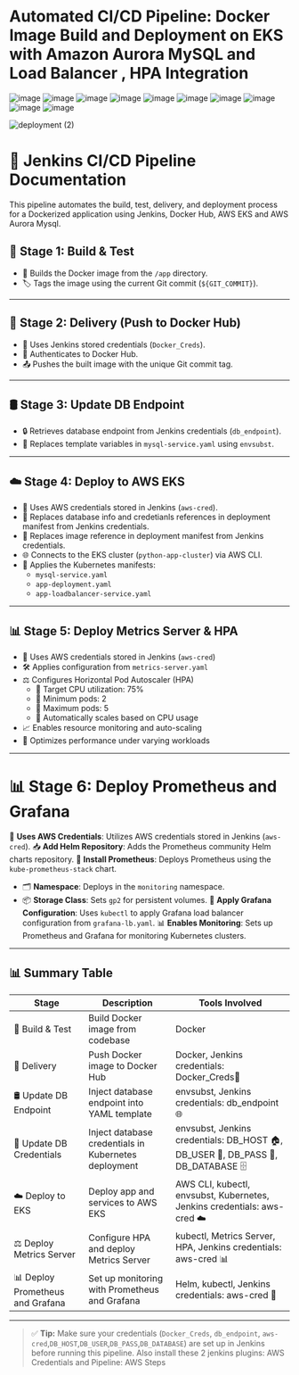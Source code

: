 # Automated CI/CD Pipeline: Docker Image Build and Deployment on EKS with Amazon Aurora MySQL and Load Balancer , HPA Integration

![image](https://github.com/user-attachments/assets/b5a95a90-66f7-4cac-a36f-79d7ad2a1096)
![image](https://github.com/user-attachments/assets/e2d6261e-1e31-492a-bd22-450c2cb5645a)
![image](https://github.com/user-attachments/assets/384a318d-6d41-408f-b7a4-2c1f9c65582c)
![image](https://github.com/user-attachments/assets/54e80bb6-18a4-45ad-a0c6-5b3ab5e89ef6)
![image](https://github.com/user-attachments/assets/981a68a4-6e87-4866-88da-019bbe2ffaa6)
![image](https://github.com/user-attachments/assets/2c2afc6f-1ef3-4f5f-9f28-13097755b7d8)
![image](https://github.com/user-attachments/assets/a6d71634-c116-48e7-a747-7bf274b32776)
![image](https://github.com/user-attachments/assets/0258fc75-b5d7-443a-8086-16269013abbe)
![image](https://github.com/user-attachments/assets/eb2b7772-a4e3-41f1-a328-a09efacbad8a)
![image](https://github.com/user-attachments/assets/3267baa5-510b-489d-b3e3-0c6a50f2bc6d)

![deployment (2)](https://github.com/user-attachments/assets/dcc5b2ad-f80e-407a-945c-711f2df2832f)



# 🚀 Jenkins CI/CD Pipeline Documentation

This pipeline automates the build, test, delivery, and deployment process for a Dockerized application using Jenkins, Docker Hub, AWS EKS and AWS Aurora Mysql.


## 🧱 Stage 1: Build & Test

- 🔨 Builds the Docker image from the `/app` directory.
- 🏷️ Tags the image using the current Git commit (`${GIT_COMMIT}`).

---

## 🚚 Stage 2: Delivery (Push to Docker Hub)

- 🔐 Uses Jenkins stored credentials (`Docker_Creds`).
- 🔑 Authenticates to Docker Hub.
- 📤 Pushes the built image with the unique Git commit tag.

---

## 🛢️ Stage 3: Update DB Endpoint

- 🔒 Retrieves database endpoint from Jenkins credentials (`db_endpoint`).
- 📄 Replaces template variables in `mysql-service.yaml` using `envsubst`.

---

## ☁️ Stage 4: Deploy to AWS EKS

- 🔑 Uses AWS credentials stored in Jenkins (`aws-cred`).
- 🔄 Replaces database info and credetianls references in deployment manifest from Jenkins credentials.
- 🔄 Replaces image reference in deployment manifest from Jenkins credentials.
- 🌐 Connects to the EKS cluster (`python-app-cluster`) via AWS CLI.
- 🚢 Applies the Kubernetes manifests:
  - `mysql-service.yaml`
  - `app-deployment.yaml`
  - `app-loadbalancer-service.yaml`

---

## 📊 Stage 5: Deploy Metrics Server & HPA

- 🔑 Uses AWS credentials stored in Jenkins (`aws-cred`)
- 🛠️ Applies configuration from `metrics-server.yaml`
- ⚖️ Configures Horizontal Pod Autoscaler (HPA)
   - 🎯 Target CPU utilization: 75%
   - 🔽 Minimum pods: 2
   - 🔼 Maximum pods: 5
   - 🔄 Automatically scales based on CPU usage
- 📈 Enables resource monitoring and auto-scaling
- 🚀 Optimizes performance under varying workloads

---

# 📊 Stage 6: Deploy Prometheus and Grafana

🔑 **Uses AWS Credentials**: Utilizes AWS credentials stored in Jenkins (`aws-cred`).
📥 **Add Helm Repository**: Adds the Prometheus community Helm charts repository.
🚀 **Install Prometheus**: Deploys Prometheus using the `kube-prometheus-stack` chart.
- 🗂️ **Namespace**: Deploys in the `monitoring` namespace.
- 📦 **Storage Class**: Sets `gp2` for persistent volumes.
📄 **Apply Grafana Configuration**: Uses `kubectl` to apply Grafana load balancer configuration from `grafana-lb.yaml`.
📊 **Enables Monitoring**: Sets up Prometheus and Grafana for monitoring Kubernetes clusters.

---

## 📊 Summary Table

| Stage                      | Description                                           | Tools Involved                                                                 |
|----------------------------|-------------------------------------------------------|--------------------------------------------------------------------------------|
| 🧱 Build & Test            | Build Docker image from codebase                      | Docker                                                                         |
| 🚚 Delivery                | Push Docker image to Docker Hub                       | Docker, Jenkins credentials: Docker_Creds🐳                                     |
| 🛢️ Update DB Endpoint      | Inject database endpoint into YAML template           | envsubst, Jenkins credentials: db_endpoint🌐                                    |
| 🔑 Update DB Credentials   | Inject database credentials in Kubernetes deployment  | envsubst, Jenkins credentials: DB_HOST 🏠, DB_USER 👤, DB_PASS 🔑, DB_DATABASE 🗄️ |
| ☁️ Deploy to EKS           | Deploy app and services to AWS EKS                    | AWS CLI, kubectl, envsubst, Kubernetes, Jenkins credentials: aws-cred ☁️       |
| ⚖️ Deploy Metrics Server   | Configure HPA and deploy Metrics Server               | kubectl, Metrics Server, HPA, Jenkins credentials: aws-cred 📊                 |
| 📊 Deploy Prometheus and Grafana | Set up monitoring with Prometheus and Grafana        | Helm, kubectl, Jenkins credentials: aws-cred 🔑                                 |


---

> ✅ **Tip:** Make sure your credentials (`Docker_Creds`, `db_endpoint`, `aws-cred`,`DB_HOST`,`DB_USER`,`DB_PASS`,`DB_DATABASE`) are set up in Jenkins before running this pipeline. Also install these 2 jenkins plugins: AWS Credentials and Pipeline: AWS Steps 



